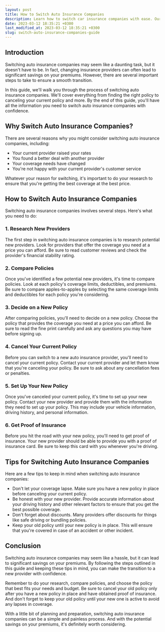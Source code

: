```yaml
---
layout: post
title: How to Switch Auto Insurance Companies
description: Learn how to switch car insurance companies with ease. Our guide will help you navigate the process, including finding the right policy, canceling your current policy, and more.
date: 2023-03-12 18:35:21 +0300
last_modified_at: 2023-03-12 18:35:21 +0300
slug: switch-auto-insurance-companies-guide
---
```

## Introduction

Switching auto insurance companies may seem like a daunting task, but it doesn't have to be. In fact, changing insurance providers can often lead to significant savings on your premiums. However, there are several important steps to take to ensure a smooth transition.

In this guide, we'll walk you through the process of switching auto insurance companies. We'll cover everything from finding the right policy to canceling your current policy and more. By the end of this guide, you'll have all the information you need to switch auto insurance companies with confidence.

## Why Switch Auto Insurance Companies?

There are several reasons why you might consider switching auto insurance companies, including:

* Your current provider raised your rates
* You found a better deal with another provider
* Your coverage needs have changed
* You're not happy with your current provider's customer service

Whatever your reason for switching, it's important to do your research to ensure that you're getting the best coverage at the best price.

## How to Switch Auto Insurance Companies

Switching auto insurance companies involves several steps. Here's what you need to do:

### 1\. Research New Providers

The first step in switching auto insurance companies is to research potential new providers. Look for providers that offer the coverage you need at a price you can afford. Be sure to read customer reviews and check the provider's financial stability rating.

### 2\. Compare Policies

Once you've identified a few potential new providers, it's time to compare policies. Look at each policy's coverage limits, deductibles, and premiums. Be sure to compare apples-to-apples by selecting the same coverage limits and deductibles for each policy you're considering.

### 3\. Decide on a New Policy

After comparing policies, you'll need to decide on a new policy. Choose the policy that provides the coverage you need at a price you can afford. Be sure to read the fine print carefully and ask any questions you may have before signing up.

### 4\. Cancel Your Current Policy

Before you can switch to a new auto insurance provider, you'll need to cancel your current policy. Contact your current provider and let them know that you're canceling your policy. Be sure to ask about any cancellation fees or penalties.

### 5\. Set Up Your New Policy

Once you've canceled your current policy, it's time to set up your new policy. Contact your new provider and provide them with the information they need to set up your policy. This may include your vehicle information, driving history, and personal information.

### 6\. Get Proof of Insurance

Before you hit the road with your new policy, you'll need to get proof of insurance. Your new provider should be able to provide you with a proof of insurance card. Be sure to keep this card with you whenever you're driving.

## Tips for Switching Auto Insurance Companies

Here are a few tips to keep in mind when switching auto insurance companies:

* Don't let your coverage lapse. Make sure you have a new policy in place before canceling your current policy.
* Be honest with your new provider. Provide accurate information about your driving history and other relevant factors to ensure that you get the best possible coverage.
* Don't forget about discounts. Many providers offer discounts for things like safe driving or bundling policies.
* Keep your old policy until your new policy is in place. This will ensure that you're covered in case of an accident or other incident.

## Conclusion

Switching auto insurance companies may seem like a hassle, but it can lead to significant savings on your premiums. By following the steps outlined in this guide and keeping these tips in mind, you can make the transition to a new provider with confidence.

Remember to do your research, compare policies, and choose the policy that best fits your needs and budget. Be sure to cancel your old policy only after you have a new policy in place and have obtained proof of insurance. And don't forget to keep your old policy until your new one is active to avoid any lapses in coverage.

With a little bit of planning and preparation, switching auto insurance companies can be a simple and painless process. And with the potential savings on your premiums, it's definitely worth considering.